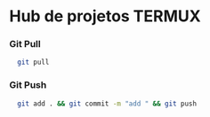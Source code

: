 # Hub de projetos TERMUX

### Git Pull
```sh
  git pull
```

### Git Push
```sh
  git add . && git commit -m "add " && git push
```
